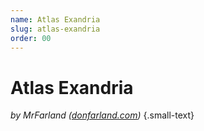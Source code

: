 ```yaml
---
name: Atlas Exandria
slug: atlas-exandria
order: 00
---
```

# Atlas Exandria
*by MrFarland (<a href="https://donfarland.com">donfarland.com</a>)* {.small-text}
